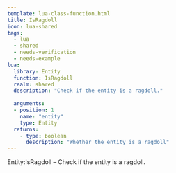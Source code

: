 ```yaml
---
template: lua-class-function.html
title: IsRagdoll
icon: lua-shared
tags:
  - lua
  - shared
  - needs-verification
  - needs-example
lua:
  library: Entity
  function: IsRagdoll
  realm: shared
  description: "Check if the entity is a ragdoll."
  
  arguments:
  - position: 1
    name: "entity"
    type: Entity
  returns:
    - type: boolean
      description: "Whether the entity is a ragdoll"
---
```


<div class="lua__search__keywords">
Entity:IsRagdoll &#x2013; Check if the entity is a ragdoll.
</div>

